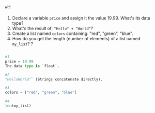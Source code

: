 #🃏
1. Declare a variable `price` and assign it the value 19.99. What's its data type?
2. What's the result of: `"Hello" + "World"`?
3. Create a list named `colors` containing: "red", "green", "blue".
4. How do you get the length (number of elements) of a list named `my_list`?
?
```python

#1
price = 19.99
The data type is `float`.

#2 
"HelloWorld"` (Strings concatenate directly).

#3
colors = ["red", "green", "blue"] 

#4
len(my_list)
```
